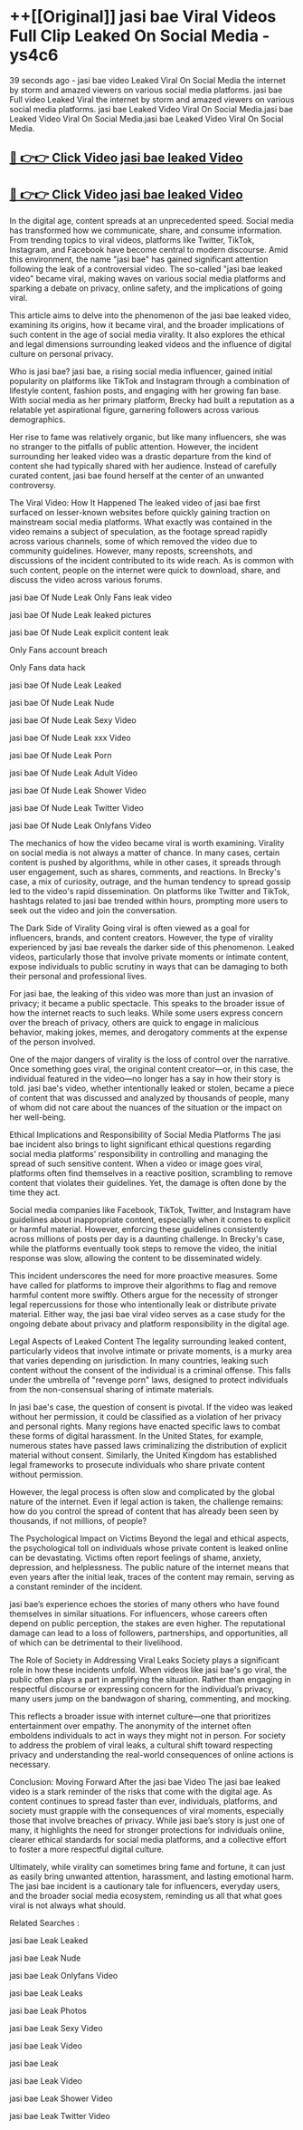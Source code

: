 # ++[[Original]] jasi bae Viral Videos Full Clip Leaked On Social Media - ys4c6<br>

39 seconds ago - jasi bae video Leaked Viral On Social Media the internet by storm and amazed viewers on various social media platforms.
jasi bae Full video Leaked Viral the internet by storm and amazed viewers on various social media platforms. jasi bae Leaked Video Viral On Social Media.jasi bae Leaked Video Viral On Social Media.jasi bae Leaked Video Viral On Social Media.<br>


## [🔴 👉👉 Click Video jasi bae leaked Video ](https://onlyclips.site?title=jasi_bae&ref=git)

## [🔴 👉👉 Click Video jasi bae leaked Video ](https://onlyclips.site?title=jasi_bae&ref=git)

In the digital age, content spreads at an unprecedented speed. Social media has transformed how we communicate, share, and consume information. From trending topics to viral videos, platforms like Twitter, TikTok, Instagram, and Facebook have become central to modern discourse. Amid this environment, the name "jasi bae" has gained significant attention following the leak of a controversial video. The so-called "jasi bae leaked video" became viral, making waves on various social media platforms and sparking a debate on privacy, online safety, and the implications of going viral.

This article aims to delve into the phenomenon of the jasi bae leaked video, examining its origins, how it became viral, and the broader implications of such content in the age of social media virality. It also explores the ethical and legal dimensions surrounding leaked videos and the influence of digital culture on personal privacy.

Who is jasi bae?
jasi bae, a rising social media influencer, gained initial popularity on platforms like TikTok and Instagram through a combination of lifestyle content, fashion posts, and engaging with her growing fan base. With social media as her primary platform, Brecky had built a reputation as a relatable yet aspirational figure, garnering followers across various demographics.

Her rise to fame was relatively organic, but like many influencers, she was no stranger to the pitfalls of public attention. However, the incident surrounding her leaked video was a drastic departure from the kind of content she had typically shared with her audience. Instead of carefully curated content, jasi bae found herself at the center of an unwanted controversy.

The Viral Video: How It Happened
The leaked video of jasi bae first surfaced on lesser-known websites before quickly gaining traction on mainstream social media platforms. What exactly was contained in the video remains a subject of speculation, as the footage spread rapidly across various channels, some of which removed the video due to community guidelines. However, many reposts, screenshots, and discussions of the incident contributed to its wide reach. As is common with such content, people on the internet were quick to download, share, and discuss the video across various forums.

jasi bae Of Nude Leak Only Fans leak video

jasi bae Of Nude Leak leaked pictures

jasi bae Of Nude Leak explicit content leak

Only Fans account breach

Only Fans data hack

jasi bae Of Nude Leak Leaked

jasi bae Of Nude Leak Nude

jasi bae Of Nude Leak Sexy Video

jasi bae Of Nude Leak xxx Video

jasi bae Of Nude Leak Porn

jasi bae Of Nude Leak Adult Video

jasi bae Of Nude Leak Shower Video

jasi bae Of Nude Leak Twitter Video

jasi bae Of Nude Leak Onlyfans Video

The mechanics of how the video became viral is worth examining. Virality on social media is not always a matter of chance. In many cases, certain content is pushed by algorithms, while in other cases, it spreads through user engagement, such as shares, comments, and reactions. In Brecky's case, a mix of curiosity, outrage, and the human tendency to spread gossip led to the video's rapid dissemination. On platforms like Twitter and TikTok, hashtags related to jasi bae trended within hours, prompting more users to seek out the video and join the conversation.

The Dark Side of Virality
Going viral is often viewed as a goal for influencers, brands, and content creators. However, the type of virality experienced by jasi bae reveals the darker side of this phenomenon. Leaked videos, particularly those that involve private moments or intimate content, expose individuals to public scrutiny in ways that can be damaging to both their personal and professional lives.

For jasi bae, the leaking of this video was more than just an invasion of privacy; it became a public spectacle. This speaks to the broader issue of how the internet reacts to such leaks. While some users express concern over the breach of privacy, others are quick to engage in malicious behavior, making jokes, memes, and derogatory comments at the expense of the person involved.

One of the major dangers of virality is the loss of control over the narrative. Once something goes viral, the original content creator—or, in this case, the individual featured in the video—no longer has a say in how their story is told. jasi bae's video, whether intentionally leaked or stolen, became a piece of content that was discussed and analyzed by thousands of people, many of whom did not care about the nuances of the situation or the impact on her well-being.

Ethical Implications and Responsibility of Social Media Platforms
The jasi bae incident also brings to light significant ethical questions regarding social media platforms' responsibility in controlling and managing the spread of such sensitive content. When a video or image goes viral, platforms often find themselves in a reactive position, scrambling to remove content that violates their guidelines. Yet, the damage is often done by the time they act.

Social media companies like Facebook, TikTok, Twitter, and Instagram have guidelines about inappropriate content, especially when it comes to explicit or harmful material. However, enforcing these guidelines consistently across millions of posts per day is a daunting challenge. In Brecky's case, while the platforms eventually took steps to remove the video, the initial response was slow, allowing the content to be disseminated widely.

This incident underscores the need for more proactive measures. Some have called for platforms to improve their algorithms to flag and remove harmful content more swiftly. Others argue for the necessity of stronger legal repercussions for those who intentionally leak or distribute private material. Either way, the jasi bae viral video serves as a case study for the ongoing debate about privacy and platform responsibility in the digital age.

Legal Aspects of Leaked Content
The legality surrounding leaked content, particularly videos that involve intimate or private moments, is a murky area that varies depending on jurisdiction. In many countries, leaking such content without the consent of the individual is a criminal offense. This falls under the umbrella of "revenge porn" laws, designed to protect individuals from the non-consensual sharing of intimate materials.

In jasi bae's case, the question of consent is pivotal. If the video was leaked without her permission, it could be classified as a violation of her privacy and personal rights. Many regions have enacted specific laws to combat these forms of digital harassment. In the United States, for example, numerous states have passed laws criminalizing the distribution of explicit material without consent. Similarly, the United Kingdom has established legal frameworks to prosecute individuals who share private content without permission.

However, the legal process is often slow and complicated by the global nature of the internet. Even if legal action is taken, the challenge remains: how do you control the spread of content that has already been seen by thousands, if not millions, of people?

The Psychological Impact on Victims
Beyond the legal and ethical aspects, the psychological toll on individuals whose private content is leaked online can be devastating. Victims often report feelings of shame, anxiety, depression, and helplessness. The public nature of the internet means that even years after the initial leak, traces of the content may remain, serving as a constant reminder of the incident.

jasi bae’s experience echoes the stories of many others who have found themselves in similar situations. For influencers, whose careers often depend on public perception, the stakes are even higher. The reputational damage can lead to a loss of followers, partnerships, and opportunities, all of which can be detrimental to their livelihood.

The Role of Society in Addressing Viral Leaks
Society plays a significant role in how these incidents unfold. When videos like jasi bae's go viral, the public often plays a part in amplifying the situation. Rather than engaging in respectful discourse or expressing concern for the individual’s privacy, many users jump on the bandwagon of sharing, commenting, and mocking.

This reflects a broader issue with internet culture—one that prioritizes entertainment over empathy. The anonymity of the internet often emboldens individuals to act in ways they might not in person. For society to address the problem of viral leaks, a cultural shift toward respecting privacy and understanding the real-world consequences of online actions is necessary.

Conclusion: Moving Forward After the jasi bae Video
The jasi bae leaked video is a stark reminder of the risks that come with the digital age. As content continues to spread faster than ever, individuals, platforms, and society must grapple with the consequences of viral moments, especially those that involve breaches of privacy. While jasi bae’s story is just one of many, it highlights the need for stronger protections for individuals online, clearer ethical standards for social media platforms, and a collective effort to foster a more respectful digital culture.

Ultimately, while virality can sometimes bring fame and fortune, it can just as easily bring unwanted attention, harassment, and lasting emotional harm. The jasi bae incident is a cautionary tale for influencers, everyday users, and the broader social media ecosystem, reminding us all that what goes viral is not always what should.

Related Searches :

jasi bae Leak Leaked

jasi bae Leak Nude

jasi bae Leak Onlyfans Video

jasi bae Leak Leaks

jasi bae Leak Photos

jasi bae Leak Sexy Video

jasi bae Leak Video

jasi bae Leak

jasi bae Leak Video

jasi bae Leak Shower Video

jasi bae Leak Twitter Video

